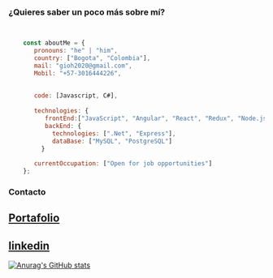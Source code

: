 ### ¿Quieres saber un poco más sobre mí?
```javascript


    const aboutMe = {
       pronouns: "he" | "him",
       country: ["Bogota", "Colombia"],
       mail: "gioh2020@gmail.com",
       Mobil: "+57-3016444226",
       
       
       code: [Javascript, C#],
       
       technologies: {
          frontEnd:["JavaScript", "Angular", "React", "Redux", "Node.js", "Html", "Css"],
          backEnd: {
            technologies: [".Net", "Express"],
            dataBase: ["MySQL", "PostgreSQL"]
    	 }
    
       currentOccupation: ["Open for job opportunities"]
    };

```

### Contacto
## [Portafolio](https://gioh2020.vercel.app)
## [linkedin](https://www.linkedin.com/in/ngvb)

[![Anurag's GitHub stats](https://github-readme-stats.vercel.app/api?username=gioh2020)](https://github.com/anuraghazra/github-readme-stats)
